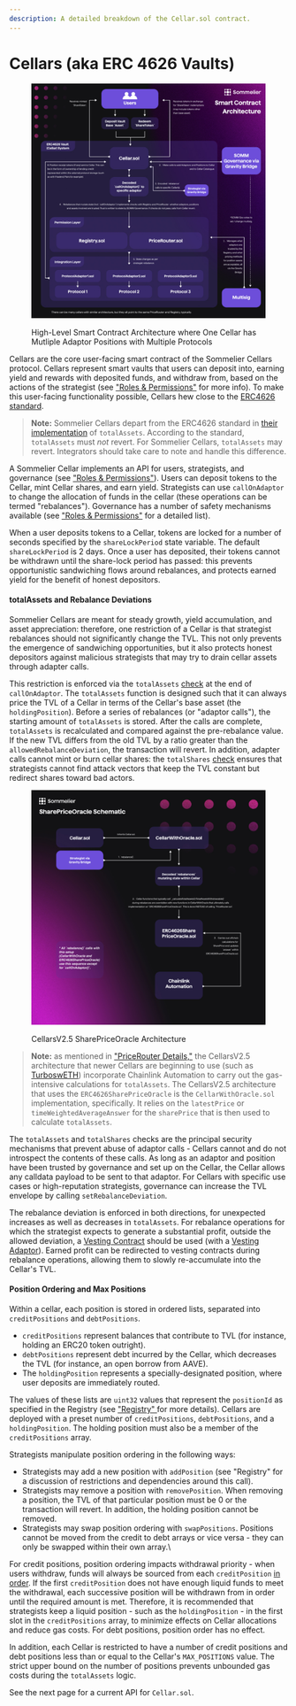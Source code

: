 ```yaml
---
description: A detailed breakdown of the Cellar.sol contract.
---
```


# Cellars (aka ERC 4626 Vaults)

<figure><img src="../../../.gitbook/assets/Sommelier_Protocol_Smart_Contract_Architecture.jpg" alt=""><figcaption><p>High-Level Smart Contract Architecture where One Cellar has Mutliple Adaptor Positions with Multiple Protocols</p></figcaption></figure>

Cellars are the core user-facing smart contract of the Sommelier Cellars protocol. Cellars represent smart vaults that users can deposit into, earning yield and rewards with deposited funds, and withdraw from, based on the actions of the strategist (see ["Roles & Permissions"](../../roles-and-permissions.md) for more info). To make this user-facing functionality possible, Cellars hew close to the [ERC4626 standard](https://ethereum.org/en/developers/docs/standards/tokens/erc-4626/).&#x20;

> **Note:** Sommelier Cellars depart from the ERC4626 standard in [their implementation](https://github.com/PeggyJV/cellar-contracts/blob/main/src/base/Cellar.sol#L922) of `totalAssets`. According to the standard, `totalAssets` must _not_ revert. For Sommelier Cellars, `totalAssets` may revert. Integrators should take care to note and handle this difference.

A Sommelier Cellar implements an API for users, strategists, and governance (see ["Roles & Permissions"](../../roles-and-permissions.md)). Users can deposit tokens to the Cellar, mint Cellar shares, and earn yield. Strategists can use `callOnAdaptor` to change the allocation of funds in the cellar (these operations can be termed "rebalances"). Governance has a number of safety mechanisms available (see ["Roles & Permissions"](../../roles-and-permissions.md) for a detailed list).

When a user deposits tokens to a Cellar, tokens are locked for a number of seconds specified by the `shareLockPeriod` state variable. The default `shareLockPeriod` is 2 days. Once a user has deposited, their tokens cannot be withdrawn until the share-lock period has passed: this prevents opportunistic sandwiching flows around rebalances, and protects earned yield for the benefit of honest depositors.

#### totalAssets and Rebalance Deviations

Sommelier Cellars are meant for steady growth, yield accumulation, and asset appreciation: therefore, one restriction of a Cellar is that strategist rebalances should not significantly change the TVL. This not only prevents the emergence of sandwiching opportunities, but it also protects honest depositors against malicious strategists that may try to drain cellar assets through adapter calls.&#x20;

This restriction is enforced via the `totalAssets` [check](https://github.com/PeggyJV/cellar-contracts/blob/c8d427c013013ba4fd7e8ea7fd25dbdea3d65efd/src/base/Cellar.sol#LL1351C1-L1352C1) at the end of `callOnAdaptor`.  The `totalAssets` function is designed such that it can always price the TVL of a Cellar in terms of the Cellar's base asset (the `holdingPosition`). Before a series of rebalances (or "adaptor calls"), the starting amount of `totalAssets` is stored. After the calls are complete, `totalAssets` is recalculated and compared against the pre-rebalance value. If the new TVL differs from the old TVL by a ratio greater than the `allowedRebalanceDeviation`, the transaction will revert. In addition, adapter calls cannot mint or burn cellar shares: the `totalShares` [check](https://github.com/PeggyJV/cellar-contracts/blob/c8d427c013013ba4fd7e8ea7fd25dbdea3d65efd/src/base/Cellar.sol#LL1353C12-L1353C12) ensures that strategists cannot find attack vectors that keep the TVL constant but redirect shares toward bad actors.



<figure><img src="../../../.gitbook/assets/SharePriceOracle Schematic.jpg" alt=""><figcaption><p>CellarsV2.5 SharePriceOracle Architecture </p></figcaption></figure>

> **Note:** as mentioned in ["PriceRouter Details,"](../pricerouter-details/README.md) the CellarsV2.5 architecture that newer Cellars are beginning to use (such as [TurboswETH](https://app.sommelier.finance/strategies/Turbo-SWETH/manage)) incorporate Chainlink Automation to carry out the gas-intensive calculations for `totalAssets`. The CellarsV2.5 architecture that uses the `ERC4626SharePriceOracle` is the `CellarWithOracle.sol` implementation, specifically. It relies on the `latestPrice` or `timeWeightedAverageAnswer` for the `sharePrice` that is then used to calculate `totalAssets`.

The `totalAssets` and `totalShares` checks are the principal security mechanisms that prevent abuse of adaptor calls - Cellars cannot and do not introspect the contents of these calls. As long as an adaptor and position have been trusted by governance and set up on the Cellar, the Cellar allows any calldata payload to be sent to that adaptor. For Cellars with specific use cases or high-reputation strategists, governance can increase the TVL envelope by calling `setRebalanceDeviation`.

The rebalance deviation is enforced in both directions, for unexpected increases as well as decreases in `totalAssets`. For rebalance operations for which the strategist expects to generate a substantial profit, outside the allowed deviation, a [Vesting Contract](https://github.com/PeggyJV/cellar-contracts/blob/main/src/modules/vesting/VestingSimple.sol) should be used (with a [Vesting Adaptor](https://github.com/PeggyJV/cellar-contracts/blob/main/src/modules/adaptors/VestingSimpleAdaptor.sol)). Earned profit can be redirected to vesting contracts during rebalance operations, allowing them to slowly re-accumulate into the Cellar's TVL.

#### Position Ordering and Max Positions

Within a cellar, each position is stored in ordered lists, separated into `creditPositions` and `debtPositions`.&#x20;

* `creditPositions` represent balances that contribute to TVL (for instance, holding an ERC20 token outright).
* `debtPositions` represent debt incurred by the Cellar, which decreases the TVL (for instance, an open borrow from AAVE).
* The `holdingPosition` represents a specially-designated position, where user deposits are immediately routed.&#x20;

The values of these lists are `uint32` values that represent the `positionId` as specified in the Registry (see ["Registry" ](../registry-details/README.md)for more details). Cellars are deployed with a preset number of `creditPositions`, `debtPositions`, and a `holdingPosition`. The holding position must also be a member of the `creditPositions` array.

Strategists manipulate position ordering in the following ways:

* Strategists may add a new position with `addPosition` (see "Registry" for a discussion of restrictions and dependencies around this call).
* Strategists may remove a position with `removePosition`. When removing a position, the TVL of that particular position must be 0 or the transaction will revert. In addition, the holding position cannot be removed.&#x20;
* Strategists may swap position ordering with `swapPositions`. Positions cannot be moved from the credit to debt arrays or vice versa - they can only be swapped within their own array.\


For credit positions, position ordering impacts withdrawal priority - when users withdraw, funds will always be sourced from each `creditPosition` [in order](https://github.com/PeggyJV/cellar-contracts/blob/c8d427c013013ba4fd7e8ea7fd25dbdea3d65efd/src/base/Cellar.sol#LL878C36-L878C36). If the first `creditPosition` does not have enough liquid funds to meet the withdrawal, each successive position will be withdrawn from in order until the required amount is met. Therefore, it is recommended that strategists keep a liquid position - such as the `holdingPosition` - in the first slot in the `creditPositions` array, to minimize effects on Cellar allocations and reduce gas costs. For debt positions, position order has no effect.

In addition, each Cellar is restricted to have a number of credit positions and debt positions less than or equal to the Cellar's `MAX_POSITIONS` value. The strict upper bound on the number of positions prevents unbounded gas costs during the `totalAssets` logic.

See the next page for a current API for `Cellar.sol`.
